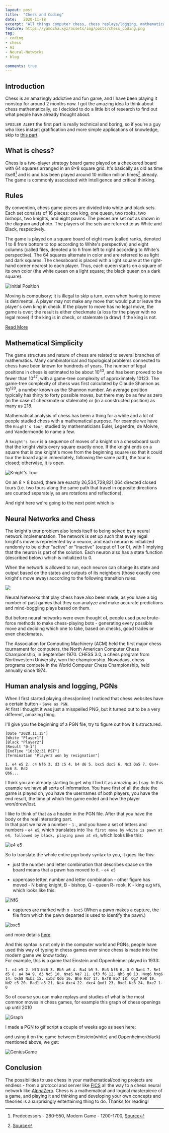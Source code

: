 ```yaml
---
layout: post
title:  "Chess and Coding"
date:   2020-11-18
excerpt: "All things computer chess, chess replays/logging, mathematical concepts and more."
feature: https://yamozha.xyz/assets/img/posts/chess_coding.png
tag:
- coding
- chess
- AI
- Neural-Networks
- blog

comments: true
---
```

## Introduction  
Chess is an amazingly addictive and fun game, and I have been playing it nonstop for around 2 months now. I got the amazing idea to think about chess mathematically, so I decided to do a little bit of research to find out what people have already thought about.  

`SPOILER ALERT` the first part is really technical and boring, so if you're a guy who likes instant gratification and more simple applications of knowledge, skip to [this part](#human-analysis-and-logging-pgns).

## What is chess?  

Chess is a two-player strategy board game played on a checkered board with 64 squares arranged in an 8×8 square grid. It's basically as old as time itself[^1] and is and has been played around 10 million million times[^2] already.  
The game is commonly associated with intelligence and critical thinking.

## Rules
By convention, chess game pieces are divided into white and black sets. Each set consists of 16 pieces: one king, one queen, two rooks, two bishops, two knights, and eight pawns. The pieces are set out as shown in the diagram and photo. The players of the sets are referred to as White and Black, respectively.

The game is played on a square board of eight rows (called ranks, denoted 1 to 8 from bottom to top according to White's perspective) and eight columns (called files, denoted a to h from left to right according to White's perspective). The 64 squares alternate in color and are referred to as light and dark squares. The chessboard is placed with a light square at the right-hand corner nearest to each player. Thus, each queen starts on a square of its own color (the white queen on a light square; the black queen on a dark square).

![Initial Position](https://cdn1.ichess.net/wp-content/uploads/2017/02/Chess-Opening-Strategy-Center.jpg)

Moving is compulsory; it is illegal to skip a turn, even when having to move is detrimental. A player may not make any move that would put or leave the player's own king in check. If the player to move has no legal move, the game is over; the result is either checkmate (a loss for the player with no legal move) if the king is in check, or stalemate (a draw) if the king is not.

[Read More](https://en.wikipedia.org/wiki/Chess#Setup)

## Mathematical Simplicity
The game structure and nature of chess are related to several branches of mathematics. Many combinatorical and topological problems connected to chess have been known for hundreds of years.
The number of legal positions in chess is estimated to be about 10<sup>43</sup>, and has been proved to be fewer than 10<sup>47</sup>, with a game-tree complexity of approximately 10123. The game-tree complexity of chess was first calculated by Claude Shannon as 10<sup>120</sup>, a number known as the Shannon number. An average position typically has thirty to forty possible moves, but there may be as few as zero (in the case of checkmate or stalemate) or (in a constructed position) as many as 218.

Mathematical analysis of chess has been a thing for a while and a lot of people studied chess with a mathematical purpose. For example we have the `Knight's tour`, studied by mathematicians Euler, Legendre, de Moivre, and Vandermonde to name a few.  

A `knight's tour` is a sequence of moves of a knight on a chessboard such that the knight visits every square exactly once. If the knight ends on a square that is one knight's move from the beginning square (so that it could tour the board again immediately, following the same path), the tour is closed; otherwise, it is open.  

![Knight's Tour](https://new.uschess.org/sites/default/files/wp-thumbnails/Math1.jpg)  

On an 8 × 8 board, there are exactly 26,534,728,821,064 directed closed tours (i.e. two tours along the same path that travel in opposite directions are counted separately, as are rotations and reflections).

And right here we're going to the next point which is

## Neural Networks and Chess

The knight's tour problem also lends itself to being solved by a neural network implementation. The network is set up such that every legal knight's move is represented by a neuron, and each neuron is initialized randomly to be either "active" or "inactive" (output of 1 or 0), with 1 implying that the neuron is part of the solution. Each neuron also has a state function (described below) which is initialized to 0.

When the network is allowed to run, each neuron can change its state and output based on the states and outputs of its neighbors (those exactly one knight's move away) according to the following transition rules:

![](https://wikimedia.org/api/rest_v1/media/math/render/svg/09152a84b0cb9db0b0ca5870ef379e1dc5d765d0)  

Neural Networks that play chess have also been made, as you have a big number of past games that they can analyze and make accurate predictions and mind-boggling plays based on them.

But before neural networks were even thought of, people used pure brute-force methods to make chess-playing bots - generating every possible move and deciding which one to take, based on checks, good trades or even checkmates.

The Association for Computing Machinery (ACM) held the first major chess tournament for computers, the North American Computer Chess Championship, in September 1970. CHESS 3.0, a chess program from Northwestern University, won the championship. Nowadays, chess programs compete in the World Computer Chess Championship, held annually since 1974.

## Human analysis and logging, PGNs
When I first started playing chess(online) I noticed that chess websites have a certain button - `Save as PGN`.  
At first I thought it was just a misspelled PNG, but it turned out to be a very different, amazing thing.

I'll give you the beginning of a PGN file, try to figure out how it's structured.

```
[Date "2020.11.15"]
[White "Player1"]
[Black "Player2"]
[Result "0-1"]
[EndTime "16:02:31 PST"]
[Termination "Player2 won by resignation"]

1. e4 e5 2. c4 Nf6 3. d3 c5 4. b4 d6 5. bxc5 dxc5 6. Nc3 Qa5 7. Qa4+ Nc6 8. Bd2
Qb6...
```

I think you are already starting to get why I find it as amazing as I say. In this example we have all sorts of information. You have first of all the date the game is played on, you have the usernames of both players, you have the end result, the time at which the game ended and how the player won/drew/lost.  

I like to think of that as a header in the PGN file. After that you have the body or the real interesting part.   
In that part we have a number - `1.`, and you have a set of letters and numbers - `e4 e5`, which translates into `The first move by white is pawn at e4, followed by black, playing pawn at e5`, which looks like this:  

![e4 e5](/assets/img/posts/e4e5.png)

So to translate the whole entire pgn body syntax to you, it goes like this:

- just the number and letter combination that describes space on the board means that a pawn has moved to it. - `e4 e5`

- uppercase letter, number and letter combination - other figure has moved - N being knight, B - bishop, Q - queen R- rook, K - king e.g `Nf6`, which looks like this:  

![Nf6](/assets/img/posts/nf6.png)

- captures are marked with x - `bxc5` (When a pawn makes a capture, the file from which the pawn departed is used to identify the pawn.)

![bxc5](/assets/img/posts/bxc5.png)

and more details [here](https://en.wikipedia.org/wiki/Algebraic_notation_(chess)#Notation_for_moves).

And this syntax is not only in the computer world and PGNs, people have used this way of typing in chess games ever since chess is made into the modern game we know today.  
For example, this is a game that Einstein and Oppenheimer played in 1933:

`1. e4 e5 2. Nf3 Nc6 3. Bb5 a6 4. Ba4 b5 5. Bb3 Nf6 6. O-O Nxe4 7. Re1 d5 8. a4 b4 9. d3 Nc5 10. Nxe5 Ne7 11. Qf3 f6 12. Qh5 g6 13. Nxg6 hxg6 14. Qxh8 Nxb3 15. cxb3 Qd6 16. Bh6 Kd7 17. Bxf8 Bb7 18. Qg7 Re8 19. Nd2 c5 20. Rad1 a5 21. Nc4 dxc4 22. dxc4 Qxd1 23. Rxd1 Kc8 24. Bxe7 1-0`

So of course you can make replays and studies of what is the most common moves in chess games, for example this graph of chess openings up until 2010

![Graph](https://i.insider.com/5385db3eecad04877313aa52?width=1100&format=jpeg&auto=webp)

I made a PGN to gif script a couple of weeks ago as seen here:

<script src="https://gist.github.com/yamozha/d1e7e89764fc2a556e450e1b59a4039f.js"></script>

and using it on the game between Einstein(white) and Oppenheimer(black) mentioned above, we get:

![GeniusGame](/assets/img/posts/einsteinoppenheimer.gif)


## Conclusion
The possibilities to use chess in your mathematical/coding projects are endless - from a protocol and server like [FICS](https://www.freechess.org/) all the way to a chess neural network like [AlphaZero](https://www.chess.com/blog/the_real_greco/understanding-alphazero-a-basic-chess-neural-network). Chess is a mathematical and logical masterpiece of a game, and playing it and thinking and developing your own concepts and theories is a surprisingly entertaining thing to do.
Thanks for reading!



[^1]: Predecessors - 280-550, Modern Game - 1200-1700, [Source](https://en.wikipedia.org/wiki/Chess#History)  
[^2]: [Source](https://www.sciencefocus.com/science/has-every-possible-chess-game-been-played/)
